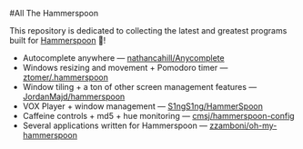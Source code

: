 #All The Hammerspoon

This repository is dedicated to collecting the latest and greatest programs built for [Hammerspoon](http://www.hammerspoon.org/) 🔨!

- Autocomplete anywhere — [nathancahill/Anycomplete](https://github.com/nathancahill/Anycomplete)
- Windows resizing and movement + Pomodoro timer — [ztomer/.hammerspoon](https://github.com/ztomer/.hammerspoon)
- Window tiling + a ton of other screen management features — [JordanMajd/hammerspoon](https://github.com/JordanMajd/hammerspoon)
- VOX Player + window management — [S1ngS1ng/HammerSpoon](https://github.com/S1ngS1ng/HammerSpoon)
- Caffeine controls + md5 + hue monitoring — [cmsj/hammerspoon-config](https://github.com/cmsj/hammerspoon-config)
- Several applications written for Hammerspoon — [zzamboni/oh-my-hammerspoon](https://github.com/zzamboni/oh-my-hammerspoon)
